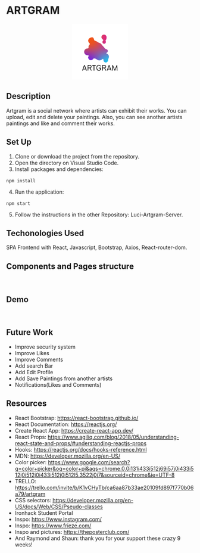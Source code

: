 #  ARTGRAM

<div align="center">
  <a href="https://github.com/Openbank-Java-Bootcamp/Luci-Artgram-Client">
    <img src="./public/ARTGRAM.png" alt="Logo" width="150" height="150">
  </a>
</div>

## Description
Artgram is a social network where artists can exhibit their works.
You can upload, edit and delete your paintings. Also, you can see another artists paintings and like and comment their works.

## Set Up
1. Clone or download the project from the repository.
2. Open the directory on Visual Studio Code.
3. Install packages and dependencies:

```
npm install
```
4. Run the application:

```
npm start
```
5. Follow the instructions in the other Repository: Luci-Artgram-Server.

## Techonologies Used
SPA Frontend with React, Javascript, Bootstrap, Axios, React-router-dom.

## Components and Pages structure

<img src="">

## Demo
  <img src="">

## Future Work
- Improve security system
- Improve Likes
- Improve Comments
- Add search Bar
- Add Edit Profile
- Add Save Paintings from another artists
- Notifications(Likes and Comments)

## Resources
- React Bootstrap: https://react-bootstrap.github.io/
- React Documentation: https://reactjs.org/
- Create React App: https://create-react-app.dev/
- React Props: https://www.agiliq.com/blog/2018/05/understanding-react-state-and-props/#understanding-reactjs-props
- Hooks: https://reactjs.org/docs/hooks-reference.html
- MDN: https://developer.mozilla.org/en-US/
- Color picker: https://www.google.com/search?q=color+picker&oq=color+pi&aqs=chrome.0.0i131i433i512j69i57j0i433i512j0i512j0i433i512j0i512l5.3522j0j7&sourceid=chrome&ie=UTF-8
- TRELLO: https://trello.com/invite/b/K1vCHyTb/ca6aa87b33ae20109fd897f770b06a79/artgram
- CSS selectors: https://developer.mozilla.org/en-US/docs/Web/CSS/Pseudo-classes
- Ironhack Student Portal
- Inspo: https://www.instagram.com/
- Inspo: https://www.frieze.com/
- Inspo and pictures: https://theposterclub.com/
- And Raymond and Shaun: thank you for your support these crazy 9 weeks!
